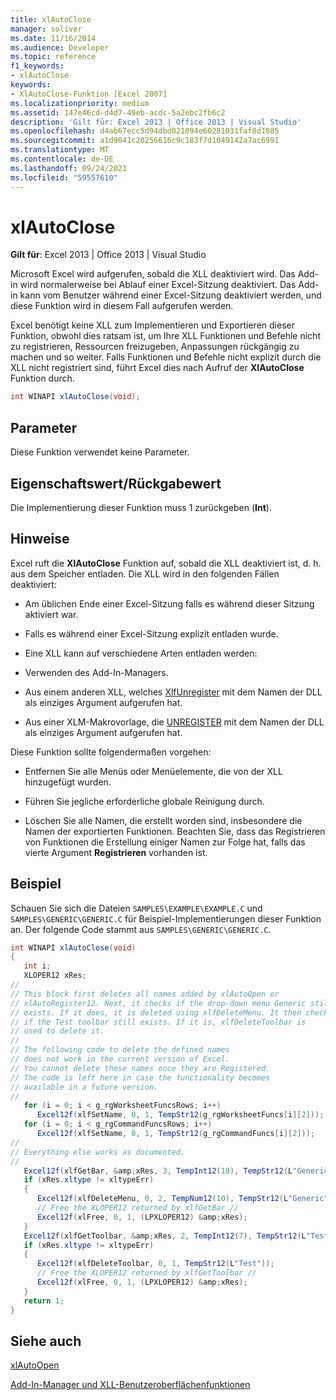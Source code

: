 ```yaml
---
title: xlAutoClose
manager: soliver
ms.date: 11/16/2014
ms.audience: Developer
ms.topic: reference
f1_keywords:
- xlAutoClose
keywords:
- XlAutoClose-Funktion [Excel 2007]
ms.localizationpriority: medium
ms.assetid: 147e46cd-d4d7-49eb-acdc-5a2ebc2fb6c2
description: 'Gilt für: Excel 2013 | Office 2013 | Visual Studio'
ms.openlocfilehash: d4ab67ecc5d94dbd021094e60281031faf8d1085
ms.sourcegitcommit: a1d9041c20256616c9c183f7d1049142a7ac6991
ms.translationtype: MT
ms.contentlocale: de-DE
ms.lasthandoff: 09/24/2021
ms.locfileid: "59557610"
---
```

# <a name="xlautoclose"></a>xlAutoClose

 **Gilt für**: Excel 2013 | Office 2013 | Visual Studio 
  
Microsoft Excel wird aufgerufen, sobald die XLL deaktiviert wird. Das Add-in wird normalerweise bei Ablauf einer Excel-Sitzung deaktiviert. Das Add-in kann vom Benutzer während einer Excel-Sitzung deaktiviert werden, und diese Funktion wird in diesem Fall aufgerufen werden.
  
Excel benötigt keine XLL zum Implementieren und Exportieren dieser Funktion, obwohl dies ratsam ist, um Ihre XLL Funktionen und Befehle nicht zu registrieren, Ressourcen freizugeben, Anpassungen rückgängig zu machen und so weiter. Falls Funktionen und Befehle nicht explizit durch die XLL nicht registriert sind, führt Excel dies nach Aufruf der **XlAutoClose** Funktion durch. 
  
```cs
int WINAPI xlAutoClose(void);
```

## <a name="parameters"></a>Parameter

Diese Funktion verwendet keine Parameter.
  
## <a name="property-valuereturn-value"></a>Eigenschaftswert/Rückgabewert

Die Implementierung dieser Funktion muss 1 zurückgeben (**Int**).
  
## <a name="remarks"></a>Hinweise

Excel ruft die **XlAutoClose** Funktion auf, sobald die XLL deaktiviert ist, d. h. aus dem Speicher entladen. Die XLL wird in den folgenden Fällen deaktiviert: 
  
- Am üblichen Ende einer Excel-Sitzung falls es während dieser Sitzung aktiviert war.
    
- Falls es während einer Excel-Sitzung explizit entladen wurde.
    
- Eine XLL kann auf verschiedene Arten entladen werden:
    
- Verwenden des Add-In-Managers.
    
- Aus einem anderen XLL, welches [XlfUnregister](xlfunregister-form-1.md) mit dem Namen der DLL als einziges Argument aufgerufen hat. 
    
- Aus einer XLM-Makrovorlage, die [UNREGISTER](xlfunregister-form-1.md) mit dem Namen der DLL als einziges Argument aufgerufen hat. 
    
Diese Funktion sollte folgendermaßen vorgehen:
  
- Entfernen Sie alle Menüs oder Menüelemente, die von der XLL hinzugefügt wurden.
    
- Führen Sie jegliche erforderliche globale Reinigung durch.
    
- Löschen Sie alle Namen, die erstellt worden sind, insbesondere die Namen der exportierten Funktionen. Beachten Sie, dass das Registrieren von Funktionen die Erstellung einiger Namen zur Folge hat, falls das vierte Argument **Registrieren** vorhanden ist. 
    
## <a name="example"></a>Beispiel

Schauen Sie sich die Dateien `SAMPLES\EXAMPLE\EXAMPLE.C` und `SAMPLES\GENERIC\GENERIC.C` für Beispiel-Implementierungen dieser Funktion an. Der folgende Code stammt aus `SAMPLES\GENERIC\GENERIC.C`.
  
```cs
int WINAPI xlAutoClose(void)
{
   int i;
   XLOPER12 xRes;
//
// This block first deletes all names added by xlAutoOpen or
// xlAutoRegister12. Next, it checks if the drop-down menu Generic still
// exists. If it does, it is deleted using xlfDeleteMenu. It then checks
// if the Test toolbar still exists. If it is, xlfDeleteToolbar is
// used to delete it.
//
// The following code to delete the defined names
// does not work in the current version of Excel. 
// You cannot delete these names once they are Registered.
// The code is left here in case the functionality becomes 
// available in a future version.
//
   for (i = 0; i < g_rgWorksheetFuncsRows; i++)
      Excel12f(xlfSetName, 0, 1, TempStr12(g_rgWorksheetFuncs[i][2]));
   for (i = 0; i < g_rgCommandFuncsRows; i++)
      Excel12f(xlfSetName, 0, 1, TempStr12(g_rgCommandFuncs[i][2]));
//
// Everything else works as documented.
//
   Excel12f(xlfGetBar, &amp;xRes, 3, TempInt12(10), TempStr12(L"Generic"), TempInt12(0));
   if (xRes.xltype != xltypeErr)
   {
      Excel12f(xlfDeleteMenu, 0, 2, TempNum12(10), TempStr12(L"Generic"));
      // Free the XLOPER12 returned by xlfGetBar //
      Excel12f(xlFree, 0, 1, (LPXLOPER12) &amp;xRes);
   }
   Excel12f(xlfGetToolbar, &amp;xRes, 2, TempInt12(7), TempStr12(L"Test"));
   if (xRes.xltype != xltypeErr)
   {
      Excel12f(xlfDeleteToolbar, 0, 1, TempStr12(L"Test"));
      // Free the XLOPER12 returned by xlfGetToolbar //
      Excel12f(xlFree, 0, 1, (LPXLOPER12) &amp;xRes);
   }
   return 1;
}
```

## <a name="see-also"></a>Siehe auch



[xlAutoOpen](xlautoopen.md)


[Add-In-Manager und XLL-Benutzeroberflächenfunktionen](add-in-manager-and-xll-interface-functions.md)

